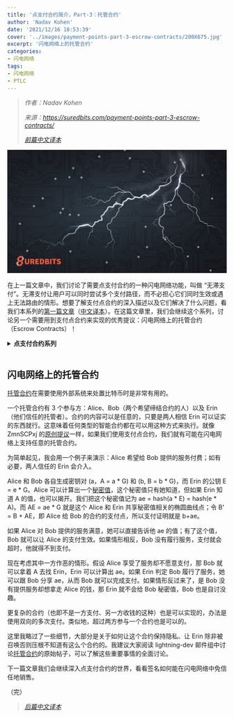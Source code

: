 ```yaml
---
title: '点支付合约简介，Part-3：托管合约'
author: 'Nadav Kohen'
date: '2021/12/16 18:53:39'
cover: '../images/payment-points-part-3-escrow-contracts/200X675.jpg'
excerpt: '闪电网络上的托管合约'
categories:
- 闪电网络
tags:
- 闪电网络
- PTLC
---
```



> *作者：Nadav Kohen*
>
> *来源：<https://suredbits.com/payment-points-part-3-escrow-contracts/>*
>
> *[前篇中文译本](https://www.btcstudy.org/2021/12/10/payment-points-part-2-stuckless-payments/)*



![Lightning Data](../images/payment-points-part-3-escrow-contracts/200X675.jpg)

在上一篇文章中，我们讨论了需要点支付合约的一种闪电网络功能，叫做 “无滞支付”。无滞支付让用户可以同时尝试多个支付路径，而不必担心它们同时生效或遇上无法路由的情形。想要了解支付点合约的深入描述以及它们解决了什么问题，看我们本系列的[第一篇文章](https://suredbits.com/payment-points-part-1/)（[中文译本](https://www.btcstudy.org/2021/10/26/payment-points-part-1-replacing-HTLC/)）。在这篇文章里，我们会继续这个系列，讨论另一个需要用到支付点合约来实现的优秀提议：闪电网络上的托管合约（Escrow Contracts）！

<details><summary><strong>点支付合约系列</strong></summary>
<a href="https://suredbits.com/payment-points-part-1/">Payment Points Part 1: Replacing HTLCs</a><br>
<a href="https://suredbits.com/payment-points-part-2-stuckless-payments/">Payment Points Part 2: “Stuckless” Payments</a><br>
<a href="https://suredbits.com/payment-points-part-3-escrow-contracts/">Payment Points Part 3: Escrow Contracts</a><br>
<a href="https://suredbits.com/payment-points-part-4-selling-signatures/">Payment Points Part 4: Selling Signatures</a>
</details><br>

## 闪电网络上的托管合约

[托管合约](https://lists.linuxfoundation.org/pipermail/lightning-dev/2019-June/002051.html)在需要使用外部系统来处置比特币时是非常有用的。

一个托管合约有 3 个参与方：Alice、Bob（两个希望缔结合约的人）以及 Erin（他们信任的托管者）。合约的内容可以是任意的，只要是两人相信 Erin 可以证实的东西就行。这意味着任何类型的智能合约都在可以用这种方式来执行。就像 ZmnSCPxj 的[原创提议](https://lists.linuxfoundation.org/pipermail/lightning-dev/2019-June/002028.html)一样，如果我们使用支付点合约，我们就有可能在闪电网络上支持任意的托管合约。

为简单起见，我会用一个例子来演示：Alice 希望给 Bob 提供的服务付费；如有必要，两人信任的 Erin 会介入。

Alice 和 Bob 各自生成密钥对 (a，A = a * G) 和 (b, B = b * G)，而 Erin 的公钥 E = e * G。Alice 可以计算出一个[秘密值](https://en.wikipedia.org/wiki/Diffie%E2%80%93Hellman_key_exchange)，这个秘密值只有她知道，但如果 Erin 知道 A 的值，也可以揭开。我们把这个秘密值记为 ae = hash(a * E) = hash(e * A)。而 AE = ae * G 就是这个 Alice 和 Erin 共享秘密值相关的椭圆曲线点；令 B' = B + AE，即 Alice 给 Bob 的合约的支付点，所以支付证明就是 b+ae。

如果 Alice 对 Bob 提供的服务满意，她可以直接告诉他 ae 的值；有了这个值，Bob 就可以让 Alice 的支付生效。如果情形相反，Bob 没有履行服务，支付就会超时，他就得不到支付。  

现在考虑其中一方作恶的情形。假设 Alice 享受了服务却不愿意支付，那 Bob 就可以拿着 A 去找 Erin，Erin 可以计算出 ae。如果 Erin 判定  Bob 履行了服务，她可以跟 Bob 分享 ae，从而 Bob 就可以完成支付。如果情形反过来了，是 Bob 没有提供服务却想拿走 Alice 的钱，那 Erin 就不会给 Bob 秘密值，Bob 也是自讨没趣。

更复杂的合约（也即不是一方支付、另一方收钱的这种）也是可以实现的，办法是使用双向的多次支付。类似地，超过两方参与一个合约也是可以的。

这里我略过了一些细节，大部分是关于如何让这个合约保持隐私、让 Erin 除非被召唤否则压根不知道有这么个合约的。我建议大家阅读  lightning-dev 邮件组中讨论[托管合约](https://lists.linuxfoundation.org/pipermail/lightning-dev/2019-June/002051.html)的原始帖子，可以了解这些重要事情的全面讨论。

下一篇文章我们会继续深入点支付合约的世界，看看签名如何能在闪电网络中免信任地销售。

（完）

> *[后篇中文译本](https://www.btcstudy.org/2021/12/17/payment-points-part-4-selling-signatures/)*